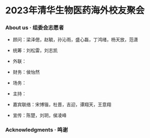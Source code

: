 # 2023年清华生物医药海外校友聚会

### About us · 组委会志愿者

- 顾问：梁泽偲，赵毓，孙沁雨，盛心磊，丁鸿绪，杨天放，范潇

- 统筹：刘松雷，刘志凯

- 外联：

- 财务：侯怡然

- 场务：

- 主持：

- 嘉宾联络：宋博锴，杜晋，吉迎，谭翔天，王意翔

- 宣传：陈楚，刘玥，侯凌峰
 
### Acknowledgments · 鸣谢

<!--
**biomed-reunion/biomed-reunion** is a ✨ _special_ ✨ repository because its `README.md` (this file) appears on your GitHub profile.

Here are some ideas to get you started:

- 🔭 I’m currently working on ...
- 🌱 I’m currently learning ...
- 👯 I’m looking to collaborate on ...
- 🤔 I’m looking for help with ...
- 💬 Ask me about ...
- 📫 How to reach me: ...
- 😄 Pronouns: ...
- ⚡ Fun fact: ...
-->
